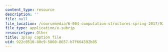 ```yaml
---
content_type: resource
description: ''
file: null
file_location: /coursemedia/6-004-computation-structures-spring-2017/922c051080c958608657b7f664592b85_q38KAGAKORk.vtt
file_type: application/x-subrip
resourcetype: Other
title: 3play caption file
uid: 922c0510-80c9-5860-8657-b7f664592b85
---
```

